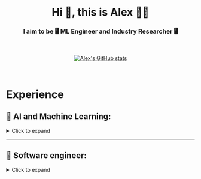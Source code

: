 <h1 align="center">Hi 👋, this is Alex 🙆‍♂️</h1>
<h3 align="center">I aim to be 🖥  ML Engineer and Industry Researcher 🖥 </h3>

<br />

<div align="center">

[![Alex's GitHub stats](https://github-readme-stats.vercel.app/api?username=rxng8)](https://github.com/anuraghazra/github-readme-stats)

</div>

<br>

# Experience
## 📕 AI and Machine Learning:
<details>
  <summary> Click to expand </summary>
  
📌 [**Dec 2021 - Present**]: Music Emotion Recognition Algorithm
  * Research and compare deep learning models in the music emotion recognition task.
  * [Github Repo](https://github.com/rxng8/Music-Emotion-Recognition-Algorithm)
  
📌 [**Dec 2021 - Present**]: YOLO Algorithm Replication
  * Replicate all version of YOLO training and evaluation algorithm.
  * [Github Repo](https://github.com/rxng8/YOLO-Object-Detection-Algorithm)
  
📌 [**May 2021 - August 2021**]: Credit card OCR
  * Research and implement the algorithms for OCR.
  * Try out different methods: template matching, training with Tensorflow Object detection API, training YOLO, training darknet.
  * Build transfer learning model.
  * [Github Repo](https://github.com/rxng8/public-ocr-handler)

📌 [**May 2021 - Sep 2021**]: Faster R-CNN Research and Implementation
  * Code and research Faster R-CNN algorithm.
  * [Github Repo](https://github.com/rxng8/Faster-R-CNN-Research)
  * [Backlog](https://github.com/rxng8/Faster-R-CNN-Research#project-backlog)

📌 [**Apr 2021 - May 2021**]: Shopee's Kaggle Competition
  * This project is created for academic purpose and also available publicly. More information about the competition can be found [here](https://www.kaggle.com/c/shopee-product-matching).
  * [Github Repo](https://github.com/rxng8/ShopeeKaggle)
  * [Backlog](https://github.com/rxng8/ShopeeKaggle#project-backlog)

📌 [**Feb 2021 - Apr 2021**]: Chest X RAY Abnormalities Detection
  * This project is created for academic purpose and also available publicly. More information about the competition can be found [here](https://www.kaggle.com/c/vinbigdata-chest-xray-abnormalities-detection/).
  * [Github Repo](https://github.com/rxng8/Chest-Xray-Abnormalities-Detection)
  * [Backlog](https://github.com/rxng8/Chest-Xray-Abnormalities-Detection#project-backlog)

📌 [**Jan 2021 - Feb 2021**]: Atari Deep Q-learning network
  * Research and implement reinforcement learning algorithms to play atari game.
  * Implement deep Q-leanring method with variances. Implement rainbow methods which includes multiple techniques integrated in the deep Q-learning pipeline.
  * [Github Repo](https://github.com/rxng8/AtariRLResearch) 

📌 [**Jan 2021 - Feb 2021**]: Open-source contribution to `topdup` project
  * Research and implement FAISS algorithm to search vectorized text.
  * [Github Repo](https://github.com/forummlcb/topdup) 

📌 [**Dec 2020 - Jan 2021**]: Virtual Try-on project
  * This repo is the composition of multiple applications that can derive the generation of try-on image given the input image of the person and the image of the clothing.
  * [Github Repo](https://github.com/rxng8/Virtual-Tryon-Project)

📌 [**Nov 2020 - March 2021**]: Open-source contribution to `mlpack` library
  * Contribute to [mlpack](https://mlpack.org/) by fixing bugs, creating new features, and answering questions regarding issues.
  * [Github Repo](https://github.com/mlpack/mlpack)
  * [Copyright](https://github.com/mlpack/mlpack/blob/master/COPYRIGHT.txt): My name is on there.

📌 [**Oct 2020 - Nov 2020**]: Ebay ML Challenge
  * Modify the method of Birch Tree, not using a branching factor but rather the fanout of each node is the number of generated clustering features.
  * [Github Repo](https://github.com/rxng8/EbayMLChallenge)
  * [Report](https://github.com/rxng8/EbayMLChallenge/tree/master/reports)

📌 [**Aug 2020 - Dec 2020**]: AI course work and research
  * This repository is the collection of AI Idea implementation and research. This repository also contains small-scale to large-scale projects that are related to AI, ML, RL, and Wavelet Transformation.
  * [Github Repo](https://github.com/rxng8/AI-ideas-and-projects)

📌 [**May 2020 - Sep 2020**]: Algorithm of Reinforcement Learning for Imperfect Information Card Game: Gin Rummy
  * Research and implement AI bot that optimize the 2-player card game Gin Rummy.
  * Paper was accepted at AAAI 2021. [Link to paper](https://ojs.aaai.org/index.php/AAAI/article/view/17840)
  * [Github Repo](https://github.com/rxng8/GinRummyAlgorithm)

</details>

--------
## 📗 Software engineer:

<details>
<summary>Click to expand</summary>

📌 [**March 2021 - Present**]:
  * Build mobilie application with React Native which warns users of early forest fire.
  * [Google Play Link](https://play.google.com/store/apps/details?id=vnfis.com.vn.phscr_gla&hl=en&gl=US)
  * [Appstore Link]() (will be updated in the future)

📌 [**Jan 2021 - Feb 2021**]: Open-source contribution to `topdup` project
  * Write backend server with nodejs, express, javascript.
  * Perform dataset operations.
  * [Github Repo](https://github.com/forummlcb/topdup) 

</details>
